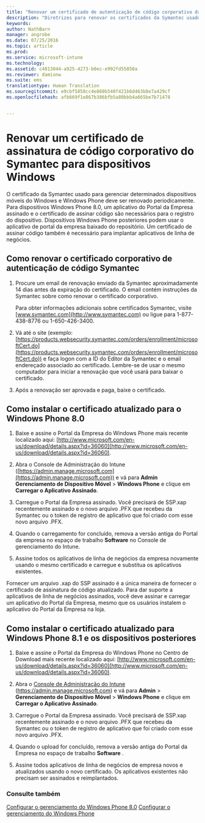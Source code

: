```yaml
---
title: "Renovar um certificado de autenticação de código corporativo da Symantec para usar com o Intune | Microsoft Intune"
description: "Diretrizes para renovar os certificados da Symantec usados para gerenciar determinados dispositivos móveis Windows e Windows Phone"
keywords: 
author: NathBarn
manager: angrobe
ms.date: 07/25/2016
ms.topic: article
ms.prod: 
ms.service: microsoft-intune
ms.technology: 
ms.assetid: c4813044-a925-4273-b0ec-e992fd55850a
ms.reviewer: damionw
ms.suite: ems
translationtype: Human Translation
ms.sourcegitcommit: e9cbf5858cc4e860b540f421b6d463b8e7a429cf
ms.openlocfilehash: afb669f1e867b386bfb5a80bbb4a665be7b71478


---
```


# Renovar um certificado de assinatura de código corporativo do Symantec para dispositivos Windows

O certificado da Symantec usado para gerenciar determinados dispositivos móveis do Windows e Windows Phone deve ser renovado periodicamente. Para dispositivos Windows Phone 8.0, um aplicativo do Portal da Empresa assinado e o certificado de assinar código são necessários para o registro do dispositivo. Dispositivos Windows Phone posteriores podem usar o aplicativo de portal da empresa baixado do repositório. Um certificado de assinar código também é necessário para implantar aplicativos de linha de negócios.

## Como renovar o certificado corporativo de autenticação de código Symantec

1.  Procure um email de renovação enviado da Symantec aproximadamente 14 dias antes da expiração do certificado. O email contém instruções da Symantec sobre como renovar o certificado corporativo.

    Para obter informações adicionais sobre certificados Symantec, visite [www.symantec.com](http://www.symantec.com) ou ligue para 1-877-438-8776 ou 1-650-426-3400.

2.  Vá até o site (exemplo: [https://products.websecurity.symantec.com/orders/enrollment/microsoftCert.do](https://products.websecurity.symantec.com/orders/enrollment/microsoftCert.do)) e faça logon com a ID do Editor da Symantec e o email endereçado associado ao certificado. Lembre-se de usar o mesmo computador para iniciar a renovação que você usará para baixar o certificado.

3.  Após a renovação ser aprovada e paga, baixe o certificado.

## Como instalar o certificado atualizado para o Windows Phone 8.0

1.  Baixe e assine o Portal da Empresa do Windows Phone mais recente localizado aqui: [http://www.microsoft.com/en-us/download/details.aspx?id=36060](http://www.microsoft.com/en-us/download/details.aspx?id=36060).

2.  Abra o Console de Administração do Intune ([https://admin.manage.microsoft.com](https://admin.manage.microsoft.com)) e vá para **Admin** **Gerenciamento de Dispositivo Móvel** &gt; **Windows Phone** e clique em **Carregar o Aplicativo Assinado**.

3.  Carregue o Portal da Empresa assinado. Você precisará de SSP.xap recentemente assinado e o novo arquivo .PFX que recebeu da Symantec ou o token de registro de aplicativo que foi criado com esse novo arquivo .PFX.

4.  Quando o carregamento for concluído, remova a versão antiga do Portal da empresa no espaço de trabalho **Software** no Console de gerenciamento do Intune.

5.  Assine todos os aplicativos de linha de negócios da empresa novamente usando o mesmo certificado e carregue e substitua os aplicativos existentes.

Fornecer um arquivo .xap do SSP assinado é a única maneira de fornecer o certificado de assinatura de código atualizado. Para dar suporte a aplicativos de linha de negócios assinados, você deve assinar e carregar um aplicativo do Portal da Empresa, mesmo que os usuários instalem o aplicativo do Portal da Empresa na loja.

## Como instalar o certificado atualizado para Windows Phone 8.1 e os dispositivos posteriores

1.  Baixe e assine o Portal da Empresa do Windows Phone no Centro de Download mais recente localizado aqui: [http://www.microsoft.com/en-us/download/details.aspx?id=36060](http://www.microsoft.com/en-us/download/details.aspx?id=36060).

2.  Abra o [Console de Administração do Intune](https://admin.manage.microsoft.com) (https://admin.manage.microsoft.com) e vá para **Admin** &gt; **Gerenciamento de Dispositivo Móvel** &gt; **Windows Phone** e clique em **Carregar o Aplicativo Assinado**.

3.  Carregue o Portal da Empresa assinado. Você precisará de SSP.xap recentemente assinado e o novo arquivo .PFX que recebeu da Symantec ou o token de registro de aplicativo que foi criado com esse novo arquivo .PFX.

4.  Quando o upload for concluído, remova a versão antiga do Portal da Empresa no espaço de trabalho **Software**  .

5.  Assine todos aplicativos de linha de negócios de empresa novos e atualizados usando o novo certificado. Os aplicativos existentes não precisam ser assinados e reimplantados.


### Consulte também
[Configurar o gerenciamento do Windows Phone 8.0](set-up-windows-phone-8.0-management-with-microsoft-intune.md)
[Configurar o gerenciamento do Windows Phone](set-up-windows-phone-management-with-microsoft-intune.md)



<!--HONumber=Jul16_HO4-->


